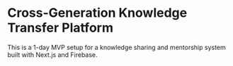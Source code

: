 # Cross-Generation Knowledge Transfer Platform

This is a 1-day MVP setup for a knowledge sharing and mentorship system built with Next.js and Firebase.
